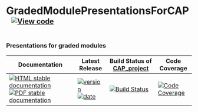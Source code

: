 <!-- BEGIN HEADER -->
# GradedModulePresentationsForCAP&ensp;<sup><sup>[![View code][code-img]][code-url]</sup></sup>

### Presentations for graded modules

| Documentation | Latest Release | Build Status of [CAP_project](/../../) | Code Coverage |
| ------------- | -------------- | ------------ | ------------- |
| [![HTML stable documentation][html-img]][html-url] [![PDF stable documentation][pdf-img]][pdf-url] | [![version][version-img]][version-url] [![date][date-img]][date-url] | [![Build Status][tests-img]][tests-url] | [![Code Coverage][codecov-img]][codecov-url] |

<!-- END HEADER -->
<!-- BEGIN FOOTER -->
[html-img]: https://img.shields.io/badge/🔗%20HTML-stable-blue.svg
[html-url]: https://homalg-project.github.io/CAP_project/GradedModulePresentationsForCAP/doc/chap0_mj.html

[pdf-img]: https://img.shields.io/badge/🔗%20PDF-stable-blue.svg
[pdf-url]: https://homalg-project.github.io/CAP_project/GradedModulePresentationsForCAP/download_pdf.html

[version-img]: https://img.shields.io/endpoint?url=https://homalg-project.github.io/CAP_project/GradedModulePresentationsForCAP/badge_version.json&label=🔗%20version&color=yellow
[version-url]: https://homalg-project.github.io/CAP_project/GradedModulePresentationsForCAP/view_release.html

[date-img]: https://img.shields.io/endpoint?url=https://homalg-project.github.io/CAP_project/GradedModulePresentationsForCAP/badge_date.json&label=🔗%20released%20on&color=yellow
[date-url]: https://homalg-project.github.io/CAP_project/GradedModulePresentationsForCAP/view_release.html

[tests-img]: https://github.com/homalg-project/CAP_project/actions/workflows/Tests.yml/badge.svg?branch=master
[tests-url]: https://github.com/homalg-project/CAP_project/actions/workflows/Tests.yml?query=branch%3Amaster

[codecov-img]: https://codecov.io/gh/homalg-project/CAP_project/branch/master/graph/badge.svg?flag=GradedModulePresentationsForCAP
[codecov-url]: https://app.codecov.io/gh/homalg-project/CAP_project/tree/master/GradedModulePresentationsForCAP

[code-img]: https://img.shields.io/badge/-View%20code-blue?logo=github
[code-url]: https://github.com/homalg-project/CAP_project/tree/master/GradedModulePresentationsForCAP#top
<!-- END FOOTER -->
